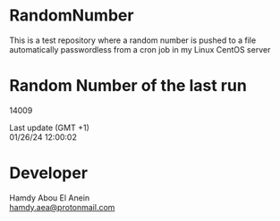 # RandomNumber    
This is a test repository where a random number is pushed to a file automatically passwordless from a cron job in my Linux CentOS server    
# Random Number of the last run   
14009
      
Last update (GMT +1)    
01/26/24 12:00:02
# Developer    
Hamdy Abou El Anein   
hamdy.aea@protonmail.com
